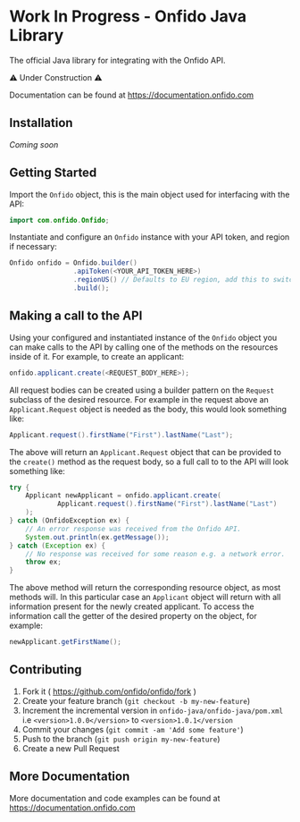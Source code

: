 # Work In Progress - Onfido Java Library

The official Java library for integrating with the Onfido API.

:warning: Under Construction :warning:

Documentation can be found at <https://documentation.onfido.com>

## Installation

_Coming soon_

## Getting Started

Import the `Onfido` object, this is the main object used for interfacing with the API:

```java
import com.onfido.Onfido;
```

Instantiate and configure an `Onfido` instance with your API token, and region if necessary:

```java
Onfido onfido = Onfido.builder()
                .apiToken(<YOUR_API_TOKEN_HERE>)
                .regionUS() // Defaults to EU region, add this to switch to US
                .build();
```

## Making a call to the API

Using your configured and instantiated instance of the `Onfido` object you can make calls to the API by calling one of the methods on the resources inside of it. For example, to create an applicant:

```java
onfido.applicant.create(<REQUEST_BODY_HERE>);
```

All request bodies can be created using a builder pattern on the `Request` subclass of the desired resource. For example in the request above an `Applicant.Request` object is needed as the body, this would look something like:

```java
Applicant.request().firstName("First").lastName("Last");
```

The above will return an `Applicant.Request` object that can be provided to the `create()` method as the request body, so a full call to to the API will look something like:

```java
try {
    Applicant newApplicant = onfido.applicant.create(
            Applicant.request().firstName("First").lastName("Last")
    );
} catch (OnfidoException ex) {
    // An error response was received from the Onfido API.
    System.out.println(ex.getMessage());
} catch (Exception ex) {
    // No response was received for some reason e.g. a network error.
    throw ex;
}
```

The above method will return the corresponding resource object, as most methods will. In this particular case an `Applicant` object will return with all information present for the newly created applicant. To access the information call the getter of the desired property on the object, for example:

```java
newApplicant.getFirstName();
```

## Contributing

1. Fork it ( https://github.com/onfido/onfido/fork )
2. Create your feature branch (`git checkout -b my-new-feature`)
3. Increment the incremental version in `onfido-java/onfido-java/pom.xml` i.e `<version>1.0.0</version>` to `<version>1.0.1</version`
4. Commit your changes (`git commit -am 'Add some feature'`)
5. Push to the branch (`git push origin my-new-feature`)
6. Create a new Pull Request


## More Documentation

More documentation and code examples can be found at <https://documentation.onfido.com>

